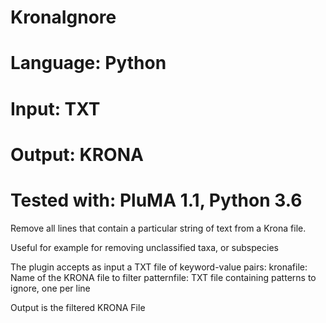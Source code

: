 # KronaIgnore
# Language: Python
# Input: TXT
# Output: KRONA
# Tested with: PluMA 1.1, Python 3.6

Remove all lines that contain a particular string of text from a Krona file.

Useful for example for removing unclassified taxa, or subspecies

The plugin accepts as input a TXT file of keyword-value pairs:
kronafile: Name of the KRONA file to filter
patternfile: TXT file containing patterns to ignore, one per line

Output is the filtered KRONA File
